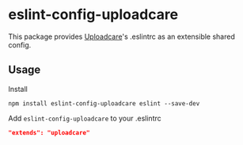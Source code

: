 # eslint-config-uploadcare

This package provides [Uploadcare](https://uploadcare.com/)'s .eslintrc as an extensible shared config.

## Usage

Install

```
npm install eslint-config-uploadcare eslint --save-dev
```

Add `eslint-config-uploadcare` to your .eslintrc

```json
"extends": "uploadcare"
```
